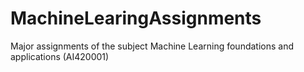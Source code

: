 # MachineLearingAssignments
Major assignments of the subject Machine Learning foundations and applications (AI420001)
